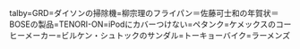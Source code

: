 talby=GRD=ダイソンの掃除機=柳宗理のフライパン＝佐藤可士和の年賀状＝BOSEの製品=TENORI-ON=iPodにカバーつけない=ペタンク=ケメックスのコーヒーメーカー=ビルケン・シュトックのサンダル=トーキョーバイク=ラーメンズ

